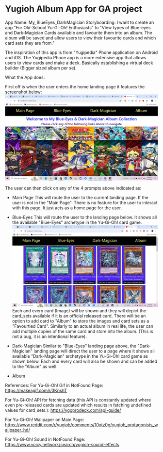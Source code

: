 # Yugioh Album App for GA project

App Name: My_BlueEyes_DarkMagician
Storyboarding:
I want to create an app "For Old-School Yu-Gi-Oh! Enthusiasts" to "View types of Blue-eyes and Dark-Magician Cards available and favourite them into an album. The album will be saved and allow users to view their favourite cards and which card sets they are from."

The inspiration of this app is from "Yugipedia" Phone application on Android and iOS.
The Yugipedia Phone app is a more extensive app that allows users to view cards and make a deck. Basically establishing a virtual deck builder (Bigger sized album per se).

What the App does:

First off is when the user enters the home landing page it features the screenshot below:
![alt text](Applanding-screen.jpg)

The user can then click on any of the 4 prompts above indicated as:

- Main Page
  This will route the user to the current landing page. If the user is not in the "Main Page".
  There is no feature for the user to interact with this page. It just acts as a home page for the user.

- Blue-Eyes
  This will route the user to the landing page below. It shows all the available "Blue-Eyes" archetype in the Yu-Gi-Oh! card game.
  ![alt text](BlueEyesLandingScreen.jpg)
  Each and every card (Image) will be shown and they will depict the card_sets available if it is an official released card.
  There will be an option to add card to "Album" to store the images and card sets as a "Favourtied Card". Similarly to an actual album in real life, the user can add multiple copies of the same card and store into the album. (This is not a bug, it is an intentional feature).

- Dark-Magician
  Similar to "Blue-Eyes" landing page above, the "Dark-Magician" landing page will direct the user to a page where it shows all available "Dark-Magician" archetype in the Yu-Gi-Oh! card game as shown below.
  Each and every card will also be shown and can be added to the "Album" as well.

- Album

References:
For Yu-Gi-Oh! Gif in NotFound Page:
https://makeagif.com/i/3KnshT

For Yu-Gi-Oh! API for fetching data (this API is constantly updated where even pre-released cards are updated which results in fetching undefined values for card_sets.):
https://ygoprodeck.com/api-guide/

For Yu-Gi-Oh! Wallpaper on Main Page:
https://www.reddit.com/r/yugioh/comments/10xtz0g/yugioh_protagonists_wallpaper_hd/

For Yu-Gi-Oh! Sound in NotFound Page:
https://www.voicy.network/search/yugioh-sound-effects
